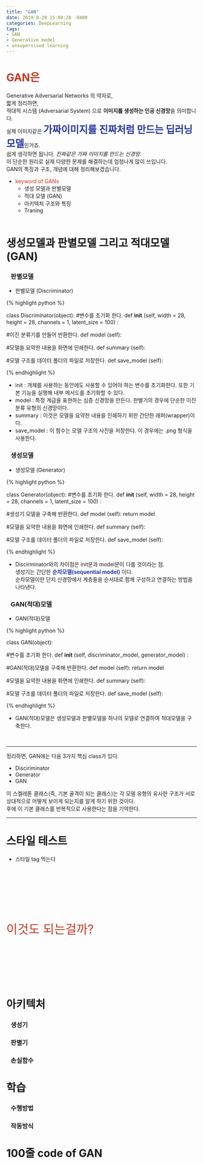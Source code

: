 ```yaml
---
title: "GAN"
date: 2019-8-20 15:09:28 -0400
categories: DeepLearning
tags:
- GAN
- Generative model
- unsupervised learning
---
```


# <span style="color:#C83821">GAN은</span><br>
Generative Adversarial Networks 의 약자로,<br>
짧게 정리하면,<br>
적대적 시스템 (Adversarial System) 으로 **이미지를 생성하는 인공 신경망**을 의미합니다.<br>
실제 이미지같은 <span style="color:#2539A6; font-size: 1.6rem;">**가짜이미지를 진짜처럼 만드는 딥러닝 모델**</span>인거죠.<br>
쉽게 생각하면 됩니다. *진짜같은 가짜 이미지를 만드는 신경망.* <br>
이 단순한 원리로 실제 다양한 문제를 해결하는데 엄청나게 많이 쓰입니다.<br>
GAN의 특징과 구조, 개념에 대해 정리해보겠습니다.
<br>
* <span style="color:#C83821;">keyword of GANs</span>
  * 생성 모델과 판별모델
  * 적대 모델 (GAN)
  * 아키텍처 구조와 특징
  * Traning
<br><br>

# 생성모델과 판별모델 그리고 적대모델(GAN)
### &nbsp;&nbsp;&nbsp;판별모델
* 판별모델 (Discriminator)

{% highlight python %}

class Discriminator(object):
  #변수를 초기화 한다.
  def __init__ (self, width = 28, height = 28, channels = 1, latent_size = 100) :

  #이진 분류기를 만들어 반환한다.
  def model (self):

  #모델을 요약한 내용을 화면에 인쇄한다.
  def summary (self):

  #모델 구조를 데이터 폴더의 파일로 저장한다.
  def save_model (self):

{% endhighlight %}
 * init : 개체를 사용하는 동안에도 사용할 수 있어야 하는 변수를 초기화한다. 또한 기본 기능을 실행해 내부 메서드를 초기화할 수 있다.
 * model : 특정 계급을 표현하는 심층 신경망을 만든다. 판별기의 경우에 단순한 이진 분류 유형의 신경망이다.
 * summary : 이것은 모델을 요약한 내용을 인쇄하기 위한 간단한 래퍼(wrapper)이다.
 * save_model : 이 함수는 모델 구조의 사진을 저장한다. 이 경우에는 .png 형식을 사용한다.



### &nbsp;&nbsp;&nbsp;생성모델
* 생성모델 (Generator)

{% highlight python %}

class Generator(object):
  #변수를 초기화 한다.
  def __init__ (self, width = 28, height = 28, channels = 1, latent_size = 100) :

  #생성기 모델을 구축해 반환한다.
  def model (self):
      return model

  #모델을 요약한 내용을 화면에 인쇄한다.
  def summary (self):

  #모델 구조를 데이터 폴더의 파일로 저장한다.
  def save_model (self):

{% endhighlight %}

 * Discirminator와의 차이점은 init문과 model문이 다를 것이라는 점.<br>
 생성기는 간단한 <span style="color:#2539A6">**순차모델(sequential model)**</span> 이다.<br>
 순차모델이란 단지 신경망에서 계층들을 순서대로 함께 구성하고 연결하는 방법을 나타낸다.

### &nbsp;&nbsp;&nbsp;GAN(적대)모델
* GAN(적대)모델

{% highlight python %}

class GAN(object):

  #변수를 초기화 한다.
  def __init__ (self, discriminator_model, generator_model) :

  #GAN(적대)모델을 구축해 반환한다.
  def model (self):
      return model

  #모델을 요약한 내용을 화면에 인쇄한다.
  def summary (self):

  #모델 구조를 데이터 폴더의 파일로 저장한다.
  def save_model (self):

{% endhighlight %}

* <p style="font-size=1.8rem;">GAN(적대)모델은 생성모델과 판별모델을 하나의 모델로 연결하여 적대모델을 구축한다.</p>
 <br>

___

정리하면, GAN에는 다음 3가지 핵심 class가 있다.
 * Disciriminator
 * Generator
 * GAN

이 스켈레톤 클래스(즉, 기본 골격이 되는 클래스)는 각 모델 유형의 유사한 구조가 서로 상대적으로 어떻게 보이게 되는지를 알게 하기 위한 것이다.<br>
후에 이 기본 클래스를 반복적으로 사용한다는 점을 기억한다.<br>

___

# 스타일 테스트
* 스타일 tag 먹는다
<style type="text/css">여기부터 스타일 먹인다
.description {
 padding-left: 2rem;
 border-top: 1px solid #CAC9C5;
 color:green;
}
</style>

<p style="color:#C83821; font-size:2rem; line-height: 2rem; font-weight: normal; margin-top: 10rem; margin-bottom: 10rem;">
이것도 되는걸까?
</p>

# 아키텍처
### &nbsp;&nbsp;&nbsp;생성기
### &nbsp;&nbsp;&nbsp;판별기
### &nbsp;&nbsp;&nbsp;손실함수
# 학습
### &nbsp;&nbsp;&nbsp;수행방법
### &nbsp;&nbsp;&nbsp;작동방식
# 100줄 code of GAN

